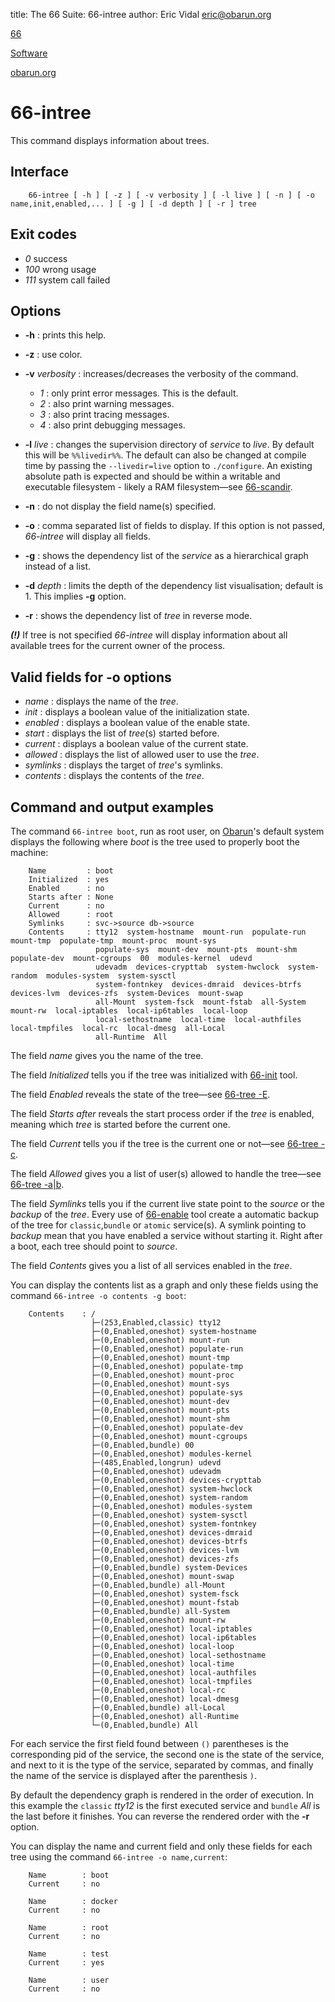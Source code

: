 title: The 66 Suite: 66-intree
author: Eric Vidal <eric@obarun.org>

[66](index.html)

[Software](https://web.obarun.org/software)

[obarun.org](https://web.obarun.org)

# 66-intree

This command displays information about trees.

## Interface

```
    66-intree [ -h ] [ -z ] [ -v verbosity ] [ -l live ] [ -n ] [ -o name,init,enabled,... ] [ -g ] [ -d depth ] [ -r ] tree
```

## Exit codes

- *0* success
- *100* wrong usage
- *111* system call failed

## Options

- **-h** : prints this help.

- **-z** : use color.

- **-v** *verbosity* : increases/decreases the verbosity of the command.
    * *1* : only print error messages. This is the default.
    * *2* : also print warning messages.
    * *3* : also print tracing messages.
    * *4* : also print debugging messages.

- **-l** *live* : changes the supervision directory of *service* to *live*. By default this will be `%%livedir%%`. The default can also be changed at compile time by passing the `--livedir=live` option to `./configure`. An existing absolute path is expected and should be within a writable and executable filesystem - likely a RAM filesystem—see [66-scandir](66-scandir.html).

- **-n** : do not display the field name(s) specified.

- **-o** : comma separated list of fields to display. If this option is not passed, *66-intree* will display all fields.

- **-g** : shows the dependency list of the *service* as a hierarchical graph instead of a list.

- **-d** *depth* : limits the depth of the dependency list visualisation; default is 1. This implies **-g** option.

- **-r** : shows the dependency list of *tree* in reverse mode.

***(!)*** If tree is not specified *66-intree* will display information about all available trees for the current owner of the process.

## Valid fields for -o options

- *name* : displays the name of the *tree*.
- *init* : displays a boolean value of the initialization state.
- *enabled* : displays a boolean value of the enable state.
- *start* : displays the list of *tree*(s) started before.
- *current* : displays a boolean value of the current state.
- *allowed* : displays the list of allowed user to use the *tree*.
- *symlinks* : displays the target of *tree*'s symlinks.
- *contents* : displays the contents of the *tree*.

## Command and output examples

The command `66-intree boot`, run as root user, on [Obarun](https://web.obarun.org)'s default system displays the following where *boot* is the tree used to properly boot the machine:

```
    Name         : boot
    Initialized  : yes
    Enabled      : no
    Starts after : None
    Current      : no
    Allowed      : root
    Symlinks     : svc->source db->source
    Contents     : tty12  system-hostname  mount-run  populate-run  mount-tmp  populate-tmp  mount-proc  mount-sys
                   populate-sys  mount-dev  mount-pts  mount-shm  populate-dev  mount-cgroups  00  modules-kernel  udevd
                   udevadm  devices-crypttab  system-hwclock  system-random  modules-system  system-sysctl
                   system-fontnkey  devices-dmraid  devices-btrfs  devices-lvm  devices-zfs  system-Devices  mount-swap
                   all-Mount  system-fsck  mount-fstab  all-System  mount-rw  local-iptables  local-ip6tables  local-loop
                   local-sethostname  local-time  local-authfiles  local-tmpfiles  local-rc  local-dmesg  all-Local
                   all-Runtime  All
```

The field *name* gives you the name of the tree.

The field *Initialized* tells you if the tree was initialized with [66-init](66-init.html) tool.

The field *Enabled* reveals the state of the tree—see [66-tree -E](66-tree.html).

The field *Starts after* reveals the start process order if the *tree* is enabled, meaning which *tree* is started before the current one.

The field *Current* tells you if the tree is the current one or not—see [66-tree -c](66-tree.html).

The field *Allowed* gives you a list of user(s) allowed to handle the tree—see [66-tree -a|b](66-tree.html).

The field *Symlinks* tells you if the current live state point to the *source* or the *backup* of the *tree*. Every use of [66-enable](66-enable.html) tool create a automatic backup of the tree for `classic`,`bundle` or `atomic` service(s). A symlink pointing to *backup* mean that you have enabled a service without starting it. Right after a boot, each tree should point to *source*.

The field *Contents* gives you a list of all services enabled in the *tree*.

You can display the contents list as a graph and only these fields using the command `66-intree -o contents -g boot`:

```
    Contents    : /
                  ├─(253,Enabled,classic) tty12
                  ├─(0,Enabled,oneshot) system-hostname
                  ├─(0,Enabled,oneshot) mount-run
                  ├─(0,Enabled,oneshot) populate-run
                  ├─(0,Enabled,oneshot) mount-tmp
                  ├─(0,Enabled,oneshot) populate-tmp
                  ├─(0,Enabled,oneshot) mount-proc
                  ├─(0,Enabled,oneshot) mount-sys
                  ├─(0,Enabled,oneshot) populate-sys
                  ├─(0,Enabled,oneshot) mount-dev
                  ├─(0,Enabled,oneshot) mount-pts
                  ├─(0,Enabled,oneshot) mount-shm
                  ├─(0,Enabled,oneshot) populate-dev
                  ├─(0,Enabled,oneshot) mount-cgroups
                  ├─(0,Enabled,bundle) 00
                  ├─(0,Enabled,oneshot) modules-kernel
                  ├─(485,Enabled,longrun) udevd
                  ├─(0,Enabled,oneshot) udevadm
                  ├─(0,Enabled,oneshot) devices-crypttab
                  ├─(0,Enabled,oneshot) system-hwclock
                  ├─(0,Enabled,oneshot) system-random
                  ├─(0,Enabled,oneshot) modules-system
                  ├─(0,Enabled,oneshot) system-sysctl
                  ├─(0,Enabled,oneshot) system-fontnkey
                  ├─(0,Enabled,oneshot) devices-dmraid
                  ├─(0,Enabled,oneshot) devices-btrfs
                  ├─(0,Enabled,oneshot) devices-lvm
                  ├─(0,Enabled,oneshot) devices-zfs
                  ├─(0,Enabled,bundle) system-Devices
                  ├─(0,Enabled,oneshot) mount-swap
                  ├─(0,Enabled,bundle) all-Mount
                  ├─(0,Enabled,oneshot) system-fsck
                  ├─(0,Enabled,oneshot) mount-fstab
                  ├─(0,Enabled,bundle) all-System
                  ├─(0,Enabled,oneshot) mount-rw
                  ├─(0,Enabled,oneshot) local-iptables
                  ├─(0,Enabled,oneshot) local-ip6tables
                  ├─(0,Enabled,oneshot) local-loop
                  ├─(0,Enabled,oneshot) local-sethostname
                  ├─(0,Enabled,oneshot) local-time
                  ├─(0,Enabled,oneshot) local-authfiles
                  ├─(0,Enabled,oneshot) local-tmpfiles
                  ├─(0,Enabled,oneshot) local-rc
                  ├─(0,Enabled,oneshot) local-dmesg
                  ├─(0,Enabled,bundle) all-Local
                  ├─(0,Enabled,oneshot) all-Runtime
                  └─(0,Enabled,bundle) All
```

For each service the first field found between `()` parentheses is the corresponding pid of the service, the second one is the state of the service, and next to it is the type of the service, separated by commas, and finally the name of the service is displayed after the parenthesis `)`.

By default the dependency graph is rendered in the order of execution. In this example the `classic` *tty12* is the first executed service and `bundle` *All* is the last before it finishes. You can reverse the rendered order with the **-r** option.

You can display the name and current field and only these fields for each tree using the command `66-intree -o name,current`:

```
    Name        : boot
    Current     : no

    Name        : docker
    Current     : no

    Name        : root
    Current     : no

    Name        : test
    Current     : yes

    Name        : user
    Current     : no
```
